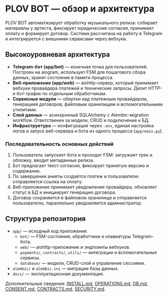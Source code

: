 # PLOV BOT — обзор и архитектура

PLOV BOT автоматизирует обработку музыкального релиза: собирает материалы у артиста, фиксирует юридические согласия, принимает оплату и формирует договор. Система рассчитана на работу в Telegram и интегрируется с внешними сервисами через вебхуки.

## Высокоуровневая архитектура

- **Telegram-бот (app/bot)** — конечная точка для пользователей. Построен на aiogram, использует FSM для пошагового сбора данных, хранит состояние в памяти процесса.
- **Веб-приложение (app/web)** — aiohttp-сервер, который принимает вебхуки провайдера платежей и технические запросы. Делит HTTP- и бот-трафик по отдельным обработчикам.
- **Сервисные модули** — обертки над платежным провайдером, генерацией договоров, файловым хранилищем и вспомогательными утилитами.
- **Слой данных** — асинхронный SQLAlchemy с Alembic-мigration workflow. Ответственен за модели, CRUD и подключение к БД.
- **Инфраструктура** — конфигурация через `.env`, единая настройка логов и запуск веб-сервера и бота из одного процесса (`app/main.py`).

### Последовательность основных действий

1. Пользователь запускает бота и проходит FSM: загружает трек и обложку, вводит метаданные релиза.
2. Бот предлагает текст согласия, фиксирует принятую версию и содержание.
3. По завершении анкеты создаётся платеж и пользователю отправляется ссылка на оплату.
4. Веб-приложение принимает уведомление провайдера, обновляет статус в БД и инициирует генерацию договора.
5. Договор сохраняется в файловом хранилище и отправляется пользователю, параллельно уведомляется администратор.

## Структура репозитория

- `app/` — исходный код приложения.
  - `bot/` — FSM-состояния, обработчики и клавиатуры Telegram-бота.
  - `web/` — aiohttp-приложение и эндпоинты вебхуков.
  - `payments/`, `contracts/`, `utils/` — интеграции и вспомогательные сервисы.
  - `database/` — модели, CRUD-слой и управление сессиями.
- `alembic/` и `alembic.ini` — миграции базы данных.
- `docs/` — эксплуатационная документация.

Дополнительные сведения: [INSTALL.md](INSTALL.md), [OPERATIONS.md](OPERATIONS.md), [DB.md](DB.md), [CONSENT.md](CONSENT.md), [CONTRACTS.md](CONTRACTS.md), [SECURITY.md](SECURITY.md).
